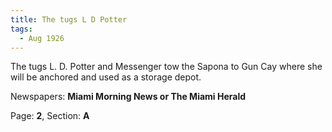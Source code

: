 ```yaml
---  
title: The tugs L D Potter  
tags:  
  - Aug 1926  
---  
```

  
The tugs L. D. Potter and Messenger tow the Sapona to Gun Cay where she will be anchored and used as a storage depot.  
  
Newspapers: **Miami Morning News or The Miami Herald**  
  
Page: **2**, Section: **A** 
